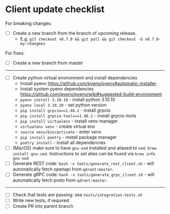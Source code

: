 # Client update checklist

For breaking changes:

* [ ] Create a new branch from the branch of upcoming release.
  * E.g. `git checkout v0.7.0 && git pull && git checkout -b v0.7.0-my-changees`

For fixes:

* [ ] Create a new branch from master

---

* [ ] Create python virtual environment and install dependencies
  * Install pyenv https://github.com/pyenv/pyenv#automatic-installer
  * Install system pyenv dependencies https://github.com/pyenv/pyenv/wiki#suggested-build-environment
  * `pyenv install 3.10.10` - install python 3.10.10
  * `pyenv local 3.10.10` - set python version
  * `pip install grpcio==1.48.2` - install grpcio
  * `pip install grpcio-tools==1.48.2` - install grpcio-tools
  * `pip install virtualenv` - install venv manager
  * `virtualenv venv` - create virtual env
  * `source venv/bin/activate` - enter venv
  * `pip install poetry` - install package manager
  * `poetry install` - install all dependencies
* [ ] (MacOS) make sure to have `gnu-sed` installed and aliased to `sed`: `brew install gnu-sed`. Instructions to set alias can be found via `brew info gnu-sed`
* [ ] Generate REST code: `bash -x tools/generate_rest_client.sh` - will automatically fetch openapi from `qdrant:master`.
* [ ] Generate gRPC code: `bash -x tools/generate_grpc_client.sh` - will automatically fetch proto from `qdrant:master`.

---

* [ ] Check that tests are passing: see `tests/integration-tests.sh`
* [ ] Write new tests, if required
* [ ] Create PR into parent branch
